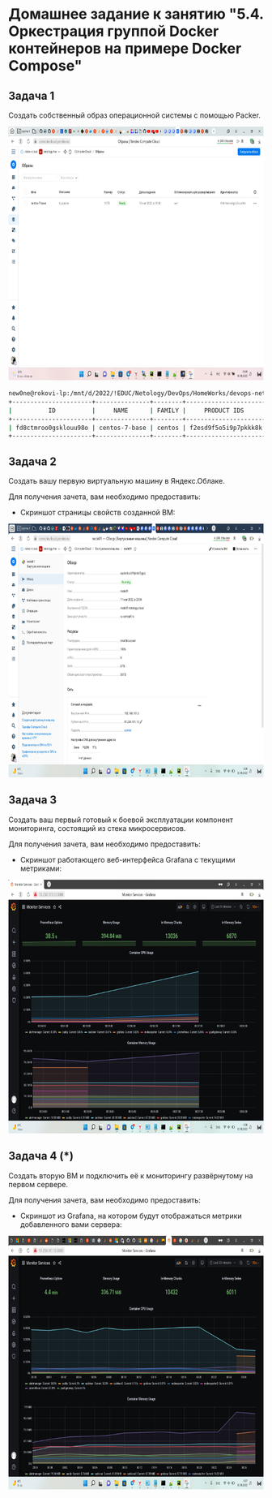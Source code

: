 # Домашнее задание к занятию "5.4. Оркестрация группой Docker контейнеров на примере Docker Compose"

## Задача 1

Создать собственный образ операционной системы с помощью Packer.

<p align="center">
  <img width="2520" height="500" src="./screen/hw1.jpg">
</p>

```bash
new0ne@rokovi-lp:/mnt/d/2022/!EDUC/Netology/DevOps/HomeWorks/devops-netology_/05-virt-04-docker-compose/src/packer$ yc compute image list
+----------------------+---------------+--------+----------------------+--------+
|          ID          |     NAME      | FAMILY |     PRODUCT IDS      | STATUS |
+----------------------+---------------+--------+----------------------+--------+
| fd8ctmroo0gsklouu98o | centos-7-base | centos | f2esd9f5o5i9p7pkkk8k | READY  |
+----------------------+---------------+--------+----------------------+--------+

```
## Задача 2

Создать вашу первую виртуальную машину в Яндекс.Облаке.

Для получения зачета, вам необходимо предоставить:
- Скриншот страницы свойств созданной ВМ:

<p align="center">
  <img width="2520" height="500" src="./screen/hw2.jpg">
</p>

## Задача 3

Создать ваш первый готовый к боевой эксплуатации компонент мониторинга, состоящий из стека микросервисов.

Для получения зачета, вам необходимо предоставить:
- Скриншот работающего веб-интерфейса Grafana с текущими метриками:
<p align="center">
  <img width="2520" height="500" src="./screen/hw3.jpg"">
</p>

## Задача 4 (*)

Создать вторую ВМ и подключить её к мониторингу развёрнутому на первом сервере.

Для получения зачета, вам необходимо предоставить:
- Скриншот из Grafana, на котором будут отображаться метрики добавленного вами сервера:

<p align="center">
  <img width="2520" height="500" src="./screen/hw4.jpg"">
</p>
